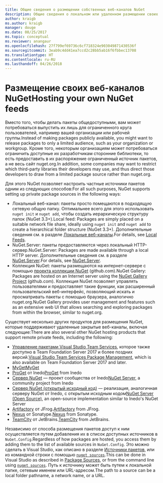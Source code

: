 ```yaml
---
title: Общие сведения о размещении собственных веб-каналов NuGet
description: Общие сведения о локальном или удаленном размещении своих веб-каналов пакетов NuGet или коллекций.
author: kraigb
ms.author: kraigb
manager: douge
ms.date: 08/25/2017
ms.topic: conceptual
ms.reviewer: anangaur
ms.openlocfilehash: 27f799ef69736c6cf718324e903049871430536f
ms.sourcegitcommit: 3eab9c4dd41ea7ccd2c28bb5ab16f6fbbec13708
ms.translationtype: HT
ms.contentlocale: ru-RU
ms.lasthandoff: 04/26/2018
---
```

# <a name="hosting-your-own-nuget-feeds"></a><span data-ttu-id="2b91f-103">Размещение своих веб-каналов NuGet</span><span class="sxs-lookup"><span data-stu-id="2b91f-103">Hosting your own NuGet feeds</span></span>

<span data-ttu-id="2b91f-104">Вместо того, чтобы делать пакеты общедоступными, вам может потребоваться выпустить их лишь для ограниченного круга пользователей, например вашей организации или рабочей группы.</span><span class="sxs-lookup"><span data-stu-id="2b91f-104">Instead of making packages publicly available, you might want to release packages to only a limited audience, such as your organization or workgroup.</span></span> <span data-ttu-id="2b91f-105">Кроме того, некоторым организациям может потребоваться ограничить доступные их разработчикам сторонние библиотеки, то есть предоставить в их распоряжение ограниченный источник пакетов, а не весь сайт nuget.org.</span><span class="sxs-lookup"><span data-stu-id="2b91f-105">In addition, some companies may want to restrict which third-party libraries their developers may use, and thus direct those developers to draw from a limited package source rather than nuget.org.</span></span>

<span data-ttu-id="2b91f-106">Для этого NuGet позволяет настроить частные источники пакетов одним из следующих способов:</span><span class="sxs-lookup"><span data-stu-id="2b91f-106">For all such purposes, NuGet supports setting up private package sources in the following ways:</span></span>

- <span data-ttu-id="2b91f-107">Локальный веб-канал: пакеты просто помещаются в подходящую сетевую общую папку. Оптимальнее всего для этого использовать `nuget init` и `nuget add`, чтобы создать иерархическую структуру папок (NuGet 3.3+).</span><span class="sxs-lookup"><span data-stu-id="2b91f-107">Local feed: Packages are simply placed on a suitable network file share, ideally using `nuget init` and `nuget add` to create a hierarchical folder structure (NuGet 3.3+).</span></span> <span data-ttu-id="2b91f-108">Дополнительные сведения см. в разделе [Локальные веб-каналы](../hosting-packages/local-feeds.md).</span><span class="sxs-lookup"><span data-stu-id="2b91f-108">For details, see [Local Feeds](../hosting-packages/local-feeds.md).</span></span>
- <span data-ttu-id="2b91f-109">NuGet.Server: пакеты предоставляются через локальный HTTP-сервер.</span><span class="sxs-lookup"><span data-stu-id="2b91f-109">NuGet.Server: Packages are made available through a local HTTP server.</span></span> <span data-ttu-id="2b91f-110">Дополнительные сведения см. в разделе [NuGet.Server](../hosting-packages/nuget-server.md).</span><span class="sxs-lookup"><span data-stu-id="2b91f-110">For details, see [NuGet.Server](../hosting-packages/nuget-server.md).</span></span>
- <span data-ttu-id="2b91f-111">Коллекция NuGet: пакеты размещаются на интернет-сервере с помощью [проекта коллекции NuGet](https://github.com/NuGet/NuGetGallery#build-and-run-the-gallery-in-arbitrary-number-easy-steps) (github.com).</span><span class="sxs-lookup"><span data-stu-id="2b91f-111">NuGet Gallery: Packages are hosted on an Internet server using the [NuGet Gallery Project](https://github.com/NuGet/NuGetGallery#build-and-run-the-gallery-in-arbitrary-number-easy-steps) (github.com).</span></span> <span data-ttu-id="2b91f-112">Коллекция NuGet позволяет управлять пользователями и предоставляет такие функции, как расширенный пользовательский веб-интерфейс, позволяющий искать и просматривать пакеты с помощью браузера, аналогично nuget.org.</span><span class="sxs-lookup"><span data-stu-id="2b91f-112">NuGet Gallery provides user management and features such as an extensive web UI that allows searching and exploring packages from within the browser, similar to nuget.org.</span></span>

<span data-ttu-id="2b91f-113">Существует несколько других продуктов для размещения NuGet, которые поддерживают удаленные закрытые веб-каналы, включая следующие:</span><span class="sxs-lookup"><span data-stu-id="2b91f-113">There are also several other NuGet hosting products that support remote private feeds, including the following:</span></span>

- <span data-ttu-id="2b91f-114">[Управление пакетами Visual Studio Team Services](https://www.visualstudio.com/docs/package/nuget/publish), которое также доступно в Team Foundation Server 2017 и более поздних версий.</span><span class="sxs-lookup"><span data-stu-id="2b91f-114">[Visual Studio Team Services Package Management](https://www.visualstudio.com/docs/package/nuget/publish), which is also available on Team Foundation Server 2017 and later.</span></span>
- [<span data-ttu-id="2b91f-115">MyGet</span><span class="sxs-lookup"><span data-stu-id="2b91f-115">MyGet</span></span>](http://myget.org)
- <span data-ttu-id="2b91f-116">[ProGet](http://inedo.com/proget) от Inedo</span><span class="sxs-lookup"><span data-stu-id="2b91f-116">[ProGet](http://inedo.com/proget) from Inedo</span></span>
- <span data-ttu-id="2b91f-117">[Сервер NuGet](http://nugetserver.net/) — проект сообщества от Inedo</span><span class="sxs-lookup"><span data-stu-id="2b91f-117">[NuGet Server](http://nugetserver.net/), a community project from Inedo</span></span>
- <span data-ttu-id="2b91f-118">[Сервер NuGet (открытый исходный код)](http://nuget-server.net) — реализация, аналогичная серверу NuGet от Inedo, с открытым исходным кодом</span><span class="sxs-lookup"><span data-stu-id="2b91f-118">[NuGet Server (Open Source)](http://nuget-server.net), an open-source implementation similar to Inedo's NuGet Server</span></span>
- <span data-ttu-id="2b91f-119">[Artifactory](https://www.jfrog.com/artifactory/) от JFrog.</span><span class="sxs-lookup"><span data-stu-id="2b91f-119">[Artifactory](https://www.jfrog.com/artifactory/) from JFrog.</span></span>
- <span data-ttu-id="2b91f-120">[Nexus](http://www.sonatype.org/nexus/) от Sonatype.</span><span class="sxs-lookup"><span data-stu-id="2b91f-120">[Nexus](http://www.sonatype.org/nexus/) from Sonatype.</span></span>
- <span data-ttu-id="2b91f-121">[TeamCity](https://www.jetbrains.com/teamcity/) от JetBrains.</span><span class="sxs-lookup"><span data-stu-id="2b91f-121">[TeamCity](https://www.jetbrains.com/teamcity/) from JetBrains.</span></span>

<span data-ttu-id="2b91f-122">Независимо от способа размещения пакетов доступ к ним осуществляется путем добавления их в список доступных источников в `NuGet.Config`.</span><span class="sxs-lookup"><span data-stu-id="2b91f-122">Regardless of how packages are hosted, you access them by adding them to the list of available sources in `NuGet.Config`.</span></span> <span data-ttu-id="2b91f-123">Это можно сделать в Visual Studio, как описано в разделе [Источники пакетов](../tools/package-manager-ui.md#package-sources), или из командной строки с помощью [`nuget sources`](../tools/cli-ref-sources.md).</span><span class="sxs-lookup"><span data-stu-id="2b91f-123">This can be done in Visual Studio as described in [Package Sources](../tools/package-manager-ui.md#package-sources), or from the command line using [`nuget sources`](../tools/cli-ref-sources.md).</span></span> <span data-ttu-id="2b91f-124">Путь к источнику может быть путем к локальной папке, сетевым именем или URL-адресом.</span><span class="sxs-lookup"><span data-stu-id="2b91f-124">The path to a source can be a local folder pathname, a network name, or a URL.</span></span>
